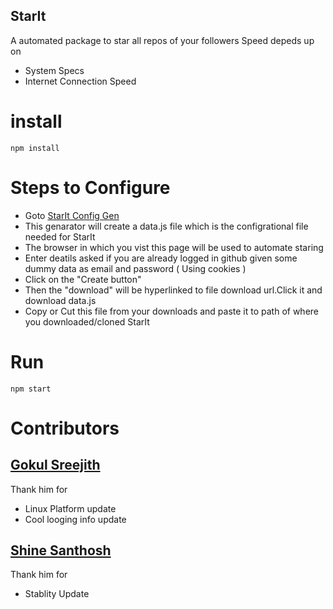## StarIt
A automated package to star all repos of your followers
Speed depeds up on
- System Specs
- Internet Connection Speed
# install

```
npm install
```
# Steps to Configure

- Goto [StarIt Config Gen](https://8g6.github.io/StartIt-Config-Gen/)
- This genarator will create a data.js file which is the configrational file needed for StarIt 
- The browser in which you vist this page will be used to automate staring
- Enter deatils asked if you are already logged in github given some dummy data as email and password ( Using cookies )
- Click on the "Create button"
- Then the "download" will be hyperlinked to file download url.Click it and download data.js
- Copy or Cut this file from your downloads and paste it to path of where you downloaded/cloned StarIt

# Run

```
npm start
```
# Contributors

## [Gokul Sreejith](https://github.com/GokulSreejith)
Thank him for
- Linux Platform update
- Cool looging info update
## [Shine Santhosh](https://github.com/shinesanthosh)
Thank him for
- Stablity Update
